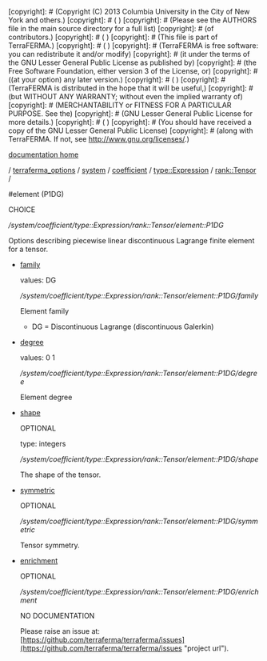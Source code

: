 [copyright]: # (Copyright (C) 2013 Columbia University in the City of New York and others.)
[copyright]: # ( )
[copyright]: # (Please see the AUTHORS file in the main source directory for a full list)
[copyright]: # (of contributors.)
[copyright]: # ( )
[copyright]: # (This file is part of TerraFERMA.)
[copyright]: # ( )
[copyright]: # (TerraFERMA is free software: you can redistribute it and/or modify)
[copyright]: # (it under the terms of the GNU Lesser General Public License as published by)
[copyright]: # (the Free Software Foundation, either version 3 of the License, or)
[copyright]: # ((at your option) any later version.)
[copyright]: # ( )
[copyright]: # (TerraFERMA is distributed in the hope that it will be useful,)
[copyright]: # (but WITHOUT ANY WARRANTY; without even the implied warranty of)
[copyright]: # (MERCHANTABILITY or FITNESS FOR A PARTICULAR PURPOSE. See the)
[copyright]: # (GNU Lesser General Public License for more details.)
[copyright]: # ( )
[copyright]: # (You should have received a copy of the GNU Lesser General Public License)
[copyright]: # (along with TerraFERMA. If not, see <http://www.gnu.org/licenses/>.)

[documentation home](https://github.com/terraferma/terraferma/wiki/Documentation)

/ [terraferma_options](../../../../../terraferma_options.md) / [system](../../../../system.md) / [coefficient](../../../coefficient.md) / [type::Expression](../../type__Expression.md) / [rank::Tensor](../rank__Tensor.md) /

#element (P1DG)

CHOICE 

*/system/coefficient/type::Expression/rank::Tensor/element::P1DG*

Options describing piecewise linear discontinuous Lagrange finite element for a tensor.

* [family](element__P1DG/family.md "child")

    values: DG

    */system/coefficient/type::Expression/rank::Tensor/element::P1DG/family*

    Element family
    
    - DG = Discontinuous Lagrange (discontinuous Galerkin)

* [degree](element__P1DG/degree.md "child")

    values: 0 1

    */system/coefficient/type::Expression/rank::Tensor/element::P1DG/degree*

    Element degree

* [shape](element__P1DG/shape.md "child")

    OPTIONAL 

    type: integers

    */system/coefficient/type::Expression/rank::Tensor/element::P1DG/shape*

    The shape of the tensor.

* [symmetric](element__P1DG/symmetric.md "child")

    OPTIONAL 

    */system/coefficient/type::Expression/rank::Tensor/element::P1DG/symmetric*

    Tensor symmetry.

* [enrichment](element__P1DG/enrichment.md "child")

    OPTIONAL 

    */system/coefficient/type::Expression/rank::Tensor/element::P1DG/enrichment*

    NO DOCUMENTATION

    Please raise an issue at: [https://github.com/terraferma/terraferma/issues](https://github.com/terraferma/terraferma/issues "project url").

[autogenerated]: # (This file was automatically generated from the schema file:/home/cwilson/repos/github/TerraFERMA/TerraFERMA/buckettools/schemas/element.rng.)

